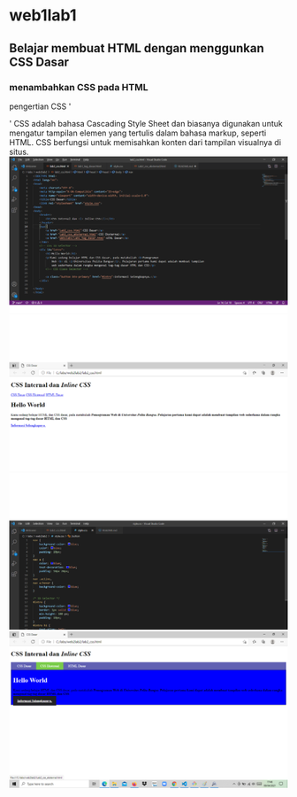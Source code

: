 # web1lab1
## Belajar membuat HTML dengan menggunkan CSS Dasar

### menambahkan CSS pada HTML
pengertian CSS '<p>'
CSS adalah bahasa Cascading Style Sheet dan biasanya digunakan untuk mengatur tampilan elemen yang tertulis dalam bahasa markup, seperti HTML. CSS berfungsi untuk memisahkan konten dari tampilan visualnya di situs.
![Gambar](screenshot/lab.png)
![Gambar](screenshot/hello.png)
![Gambar](screenshot/style.png)
![Gambar](screenshot/world.png)